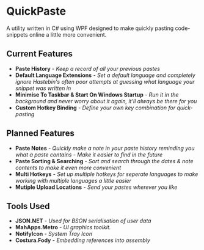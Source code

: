 # QuickPaste

A utility written in C# using WPF designed to make quickly pasting code-snippets online a little more convenient. 

## Current Features
- **Paste History** - *Keep a record of all your previous pastes*
- **Default Language Extensions** - *Set a default language and completely ignore Hastebin's often poor attempts at guessing what language your snippet was written in*
- **Minimise To Taskbar & Start On Windows Startup** - *Run it in the background and never worry about it again, it'll always be there for you*
- **Custom Hotkey Binding**  - *Define your own key combination for quick-pasting*

## Planned Features
- **Paste Notes** - *Quickly make a note in your paste history reminding you what a paste contains - Make it easier to find in the future*
- **Paste Sorting & Searching** - *Sort and search through the dates & note contents to make it even more convenient*
- **Multi Hotkeys** - *Set up multiple hotkeys for seperate languages to make working with multiple languages a little easier*
- **Mutiple Upload Locations** - *Send your pastes wherever you like*

## Tools Used
* **JSON.NET** - *Used for BSON serialisation of user data*
* **MahApps.Metro** - *UI graphics toolkit.*
* **NotifyIcon** - *System Tray Icon*
* **Costura.Fody** - *Embedding references into assembly*

